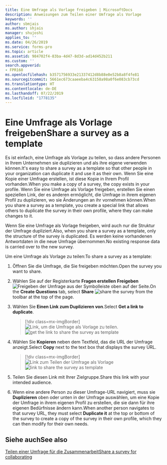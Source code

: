 ```yaml
---
title: Eine Umfrage als Vorlage freigeben | MicrosoftDocs
description: Anweisungen zum Teilen einer Umfrage als Vorlage
keywords: ''
author: sbmjais
ms.author: shjais
manager: shujoshi
applies_to: ''
ms.date: 04/26/2019
ms.service: forms-pro
ms.topic: article
ms.assetid: 984702f4-83ba-4d47-8d3d-ad14d452b211
ms.custom: ''
search.appverid:
- FPR160
ms.openlocfilehash: b3571756933e21337412d8b88e0e52b8a8f4fe81
ms.sourcegitcommit: 5661ec673caaeeba4c63158a98a0f6e083cb73cd
ms.translationtype: HT
ms.contentlocale: de-DE
ms.lasthandoff: 07/22/2019
ms.locfileid: "1778135"
---
```

# <a name="share-a-survey-as-a-template"></a><span data-ttu-id="7d9b8-103">Eine Umfrage als Vorlage freigeben</span><span class="sxs-lookup"><span data-stu-id="7d9b8-103">Share a survey as a template</span></span>



<span data-ttu-id="7d9b8-104">Es ist einfach, eine Umfrage als Vorlage zu teilen, so dass andere Personen in Ihrem Unternehmen sie duplizieren und als ihre eigene verwenden können.</span><span class="sxs-lookup"><span data-stu-id="7d9b8-104">It's easy to share a survey as a template so that other people in your organization can duplicate it and use it as their own.</span></span> <span data-ttu-id="7d9b8-105">Wenn Sie eine Kopie einer Umfrage erstellen, ist diese Kopie in Ihrem Profil vorhanden.</span><span class="sxs-lookup"><span data-stu-id="7d9b8-105">When you make a copy of a survey, the copy exists in your profile.</span></span> <span data-ttu-id="7d9b8-106">Wenn Sie eine Umfrage als Vorlage freigeben, erstellen Sie einen speziellen Link, der es anderen ermöglicht, die Umfrage in ihrem eigenen Profil zu duplizieren, wo sie Änderungen an ihr vornehmen können.</span><span class="sxs-lookup"><span data-stu-id="7d9b8-106">When you share a survey as a template, you create a special link that allows others to duplicate the survey in their own profile, where they can make changes to it.</span></span> 

<span data-ttu-id="7d9b8-107">Wenn Sie eine Umfrage als Vorlage freigeben, wird auch nur die Struktur der Umfrage dupliziert.</span><span class="sxs-lookup"><span data-stu-id="7d9b8-107">Also, when you share a survey as a template, only the structure of the survey is duplicated.</span></span> <span data-ttu-id="7d9b8-108">Es werden keine vorhandenen Antwortdaten in die neue Umfrage übernommen.</span><span class="sxs-lookup"><span data-stu-id="7d9b8-108">No existing response data is carried over to the new survey.</span></span> 

<span data-ttu-id="7d9b8-109">Um eine Umfrage als Vorlage zu teilen:</span><span class="sxs-lookup"><span data-stu-id="7d9b8-109">To share a survey as a template:</span></span>

1.  <span data-ttu-id="7d9b8-110">Öffnen Sie die Umfrage, die Sie freigeben möchten.</span><span class="sxs-lookup"><span data-stu-id="7d9b8-110">Open the survey you want to share.</span></span>

2.  <span data-ttu-id="7d9b8-111">Wählen Sie auf der Registerkarte **Fragen erstellen** **Freigeben** ![Freigeben der Umfrage](media/share-survey.png "Freigeben der Umfrage") aus der Symbolleiste oben auf der Seite.</span><span class="sxs-lookup"><span data-stu-id="7d9b8-111">On the **Create Questions** tab, select **Share** ![share the survey](media/share-survey.png "Share the survey") from the toolbar at the top of the page.</span></span>

3.  <span data-ttu-id="7d9b8-112">Wählen Sie **Einen Link zum Duplizieren von**.</span><span class="sxs-lookup"><span data-stu-id="7d9b8-112">Select **Get a link to duplicate**.</span></span>

    > [!div class=mx-imgBorder]
    > <span data-ttu-id="7d9b8-113">![Link, um die Umfrage als Vorlage zu teilen](media/get-survey-duplicate-link.png "Link, um die Umfrage als Vorlage zu teilen").</span><span class="sxs-lookup"><span data-stu-id="7d9b8-113">![get the link to share the survey as template](media/get-survey-duplicate-link.png "Get the link to share the survey as template")</span></span>  

4.  <span data-ttu-id="7d9b8-114">Wählen Sie **Kopieren** neben dem Textfeld, das die URL der Umfrage anzeigt.</span><span class="sxs-lookup"><span data-stu-id="7d9b8-114">Select **Copy** next to the text box that displays the survey URL.</span></span>

    > [!div class=mx-imgBorder]
    > <span data-ttu-id="7d9b8-115">![Link zum Teilen der Umfrage als Vorlage](media/survey-duplicate-link.png "Link zum Teilen der Umfrage als Vorlage")</span><span class="sxs-lookup"><span data-stu-id="7d9b8-115">![link to share the survey as template](media/survey-duplicate-link.png "Link to share the survey as template")</span></span>  

5.  <span data-ttu-id="7d9b8-116">Teilen Sie diesen Link mit Ihrer Zielgruppe.</span><span class="sxs-lookup"><span data-stu-id="7d9b8-116">Share this link with your intended audience.</span></span>

6.  <span data-ttu-id="7d9b8-117">Wenn eine andere Person zu dieser Umfrage-URL navigiert, muss sie **Duplizieren** oben oder unten in der Umfrage auswählen, um eine Kopie der Umfrage in ihrem eigenen Profil zu erstellen, die sie dann für ihre eigenen Bedürfnisse ändern kann.</span><span class="sxs-lookup"><span data-stu-id="7d9b8-117">When another person navigates to that survey URL, they must select **Duplicate it** at the top or bottom of the survey to create a copy of the survey in their own profile, which they can then modify for their own needs.</span></span>

## <a name="see-also"></a><span data-ttu-id="7d9b8-118">Siehe auch</span><span class="sxs-lookup"><span data-stu-id="7d9b8-118">See also</span></span>

[<span data-ttu-id="7d9b8-119">Teilen einer Umfrage für die Zusammenarbeit</span><span class="sxs-lookup"><span data-stu-id="7d9b8-119">Share a survey for collaborating</span></span>](share-survey-collaborate.md)
